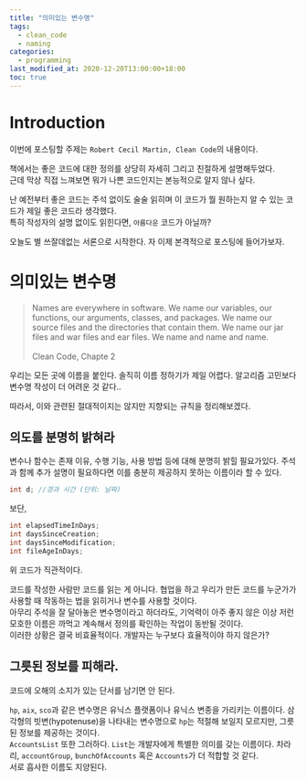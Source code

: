```yaml
---
title: "의미있는 변수명"
tags:
  - clean_code
  - naming
categories:
  - programming
last_modified_at: 2020-12-20T13:00:00+18:00
toc: true
---
```



# Introduction

이번에 포스팅할 주제는 `Robert Cecil Martin, Clean Code`의 내용이다.

책에서는 좋은 코드에 대한 정의를 상당히 자세히 그리고 친절하게 설명해두었다.<br>
근데 막상 직접 느껴보면 뭐가 나쁜 코드인지는 본능적으로 알지 않나 싶다.

난 예전부터 좋은 코드는 주석 없이도 술술 읽히며 이 코드가 뭘 원하는지 알 수 있는 코드가 제일 좋은 코드라 생각했다.<br>
특히 작성자의 설명 없이도 읽힌다면, `아름다운` 코드가 아닐까?

오늘도 별 쓰잘데없는 서론으로 시작한다. 자 이제 본격적으로 포스팅에 들어가보자.

# 의미있는 변수명

>Names are everywhere in software. We name our variables, our functions, our arguments,
classes, and packages. We name our source files and the directories that contain them. We
name our jar files and war files and ear files. We name and name and name.<br><br>
Clean Code, Chapte 2

우리는 모든 곳에 이름을 붙인다. 솔직히 이름 정하기가 제일 어렵다. 알고리즘 고민보다 변수명 작성이 더 어려운 것 같다..

따라서, 이와 관련된 절대적이지는 않지만 지향되는 규칙을 정리해보겠다.

## 의도를 분명히 밝혀라

변수나 함수는 존재 이유, 수행 기능, 사용 방법 등에 대해 분명히 밝힐 필요가있다. 주석과 함께 추가 설명이 필요하다면 이를 충분히 제공하지 못하는 이름이라 할 수 있다.

```java
int d; //경과 시간 (단위: 날짜)
```

보단,

```java
int elapsedTimeInDays;
int daysSinceCreation;
int daysSinceModification;
int fileAgeInDays;
```

위 코드가 직관적이다.

코드를 작성한 사람만 코드를 읽는 게 아니다. 협업을 하고 우리가 만든 코드를 누군가가 사용할 때 작동하는 법을 읽히거나 변수를 사용할 것이다.
<br>아무리 주석을 잘 달아놓은 변수명이라고 하더라도, 기억력이 아주 좋지 않은 이상 저런 모호한 이름은 까먹고 계속해서 정의를 확인하는 작업이 동반될 것이다.
<br>이러한 상황은 결국 비효율적이다. 개발자는 누구보다 효율적이야 하지 않은가?

## 그릇된 정보를 피해라.

코드에 오해의 소지가 있는 단서를 남기면 안 된다.

`hp`, `aix`, `sco`과 같은 변수명은 유닉스 플랫폼이나 유닉스 변종을 가리키는 이름이다. 삼각형의 빗변(hypotenuse)을 나타내는 변수명으로 `hp`는 적절해 보일지 모르지만, 그릇된 정보를 제공하는 것이다.<br>
`AccountsList` 또한 그러하다. `List`는 개발자에게 특별한 의미를 갖는 이름이다. 차라리, `accountGroup`, `bunchOfAccounts` 혹은 `Accounts`가 더 적합할 것 같다.<br>
서로 흡사한 이름도 지양된다.
